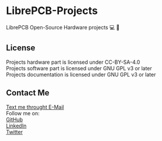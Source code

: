 # LibrePCB-Projects
LibrePCB Open-Source Hardware projects
💻 🚀 
## License
Projects hardware part is licensed under CC-BY-SA-4.0  
Projects software part is licensed under GNU GPL v3 or later  
Projects documentation is licensed under GNU GPL v3 or later  
## Contact Me
[ Text me throught E-Mail](mailto:vrstanchev@gmail.com)  
Follow me on:   
[GitHub](https://github.com/vrstanchev)  
[LinkedIn](https://www.linkedin.com/in/vrstanchev/)  
[Twitter](https://twitter.com/vrstanchev)  
